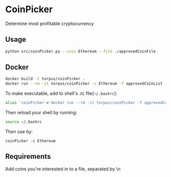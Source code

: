 # CoinPicker

Determine most profitable cryptocurrency

## Usage

```bash
python src/coinPicker.py --coin Ethereum --file ./approvedCoinFile
```
## Docker

```bash
docker build -t torpus/coinPicker .
docker run --rm -it torpus/coinPicker -c Ethereum -f approvedCoinList
```

To make executable, add to shell's .rc file(`~/.bashrc`):

```bash
alias 'coinPicker'='docker run --rm -it torpus/coinPicker -f approvedCoinList'
```

Then reload your shell by running:

```bash
source ~/.bashrc
```

Then use by:

```
coinPicker -c Ethereum
```

## Requirements

Add coins you're interested in to a file, separated by \n

